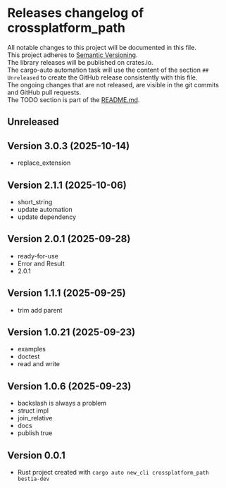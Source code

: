 # Releases changelog of crossplatform_path

All notable changes to this project will be documented in this file.  
This project adheres to [Semantic Versioning](https://semver.org/spec/v2.0.0.html).  
The library releases will be published on crates.io.  
The cargo-auto automation task will use the content of the section `## Unreleased` to create
the GitHub release consistently with this file.  
The ongoing changes that are not released, are visible in the git commits and GitHub pull requests.  
The TODO section is part of the [README.md](https://github.com/bestia-dev/crossplatform_path).  

## Unreleased

## Version 3.0.3 (2025-10-14)

- replace_extension

## Version 2.1.1 (2025-10-06)

- short_string
- update automation
- update dependency

## Version 2.0.1 (2025-09-28)

- ready-for-use
- Error and Result
- 2.0.1

## Version 1.1.1 (2025-09-25)

- trim add parent

## Version 1.0.21 (2025-09-23)

- examples
- doctest
- read and write

## Version 1.0.6 (2025-09-23)

- backslash is always a problem
- struct impl
- join_relative
- docs
- publish true

## Version 0.0.1

- Rust project created with `cargo auto new_cli crossplatform_path bestia-dev`
